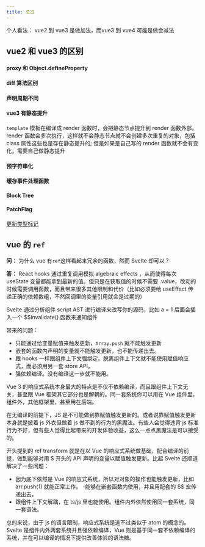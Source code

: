 ```yaml
---
title: 总览
---
```


个人看法： vue2 到 vue3 是做加法，而vue3 到 vue4 可能是做会减法

## vue2 和 vue3 的区别

#### proxy 和 Object.defineProperty

#### diff 算法区别

#### 声明周期不同

#### vue3 有静态提升

`template` 模板在编译成 render 函数时，会把静态节点提升到 render 函数外部。render 函数会多次执行，这样就不会静态节点就不会创建多次重复的对象，包括 class 属性这些也是存在静态提升的;
但是如果是自己写的 render 函数就不会有变化，需要自己做静态提升

#### 预字符串化

#### 缓存事件处理函数

#### Block Tree

#### PatchFlag

[更新类型标记](https://github.com/vuejs/core/blob/main/packages/shared/src/patchFlags.ts)

## vue 的 `ref`

**问：** 为什么 vue 有`ref`这样看起来冗余的函数，然而 Svelte 却可以？

**答：**
React hooks 通过重复调用模拟 algebraic effects ，从而使得每次 useState 变量都能拿到最新的值。但只是在获取值的时候不需要 .value，改动的时候需要调用函数，而且带来很多其他限制和代价（比如必须要给 useEffect 传递正确的依赖数组，不然回调里的变量引用就会是过期的）

Svelte 通过分析组件 script AST 进行编译来改写你的源码，比如 a = 1 后面会插入一个 $$invalidate() 函数来通知组件

带来的问题：

- 只能通过给变量赋值来触发更新，`Array.push` 就不能触发更新
- 嵌套的函数内声明的变量就不能触发更新，也不能传递出去。
- 跟 hooks 一样跟组件上下文强绑定。脱离组件上下文就不能使用赋值响应式，而必须用另一套 store API。
- 强依赖编译。没有编译这一步就不能用。

Vue 3 的响应式系统本身最大的特点是不仅不依赖编译，而且跟组件上下文无关，甚至跟 Vue 框架其它部分也是解耦的。同一套系统你可以用在 Vue 组件里，组件外，其他框架里，甚至用在后端。

在无编译的前提下，JS 是不可能做到靠赋值触发更新的。或者说靠赋值触发更新本身就是披着 js 外衣但做着 js 做不到的行为的黑魔法。有些人会觉得违背 js 标准行为不好，但有些人觉得比起带来的开发体验收益，这么一点点黑魔法是可以接受的。

开头提到的 ref transform 就是在以 Vue 的响应式系统做基础，配合编译的前提，做到能够对用 $ 开头的 API 声明的变量以赋值触发更新。比起 Svelte 还顺道解决了一些问题：

- 因为底下依然是 Vue 的响应式系统，所以对对象的操作也能触发更新，比如 arr.push(1) 就能正常工作。
  -能够在嵌套函数内使用，并且用配套的 $$ 宏传递出去。
- 跟组件上下文解耦，在 ts/js 里也能使用。组件内外依然使用同一套系统，同一套语法。

总的来说，由于 js 的语言限制，响应式系统是逃不过类似于 atom 的概念的。Svelte 是组件内外两套系统并且强依赖编译，Vue 则是基于同一套不依赖编译的系统，并在可以编译的情况下提供改善体验的语法糖。
